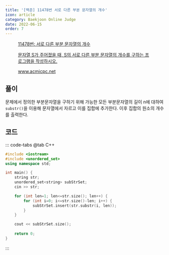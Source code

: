 ```yaml
---
title: '[백준] 11478번 서로 다른 부분 문자열의 개수'
icon: article
category: Baekjoon Online Judge
date: 2022-06-15
order: 7
---
```


<figure class="opengraph"><a href="https://www.acmicpc.net/problem/11478" data-source-url="https://www.acmicpc.net/problem/11478">
<div class="og-image" style="background-image: url('https://drive.google.com/uc?export=view&id=1nCax5mgwtYA82T46I_ntU1afsBBNkrLr');"></div>
<div class="og-text">
<p class="og-title">11478번: 서로 다른 부분 문자열의 개수</p>
<p class="og-desc">문자열 S가 주어졌을 때, S의 서로 다른 부분 문자열의 개수를 구하는 프로그램을 작성하시오.</p>
<p class="og-host">www.acmicpc.net</p></div></a></figure>

## 풀이
문제에서 정의한 부분문자열을 구하기 위해 가능한 모든 부분문자열의 길이 n에 대하여 `substr()`을 이용해 문자열에서 자르고 이를 집합에 추가한다. 이후 집합의 원소의 개수를 출력한다.

## 코드
::: code-tabs
@tab C++
```cpp
#include <iostream>
#include <unordered_set>
using namespace std;

int main() {
    string str;
    unordered_set<string> subStrSet;
    cin >> str;

    for (int len=1; len<=str.size(); len++) {
        for (int i=0; i<=str.size()-len; i++) {
            subStrSet.insert(str.substr(i, len));
        }
    }

    cout << subStrSet.size();
    
    return 0;
}
```
:::
